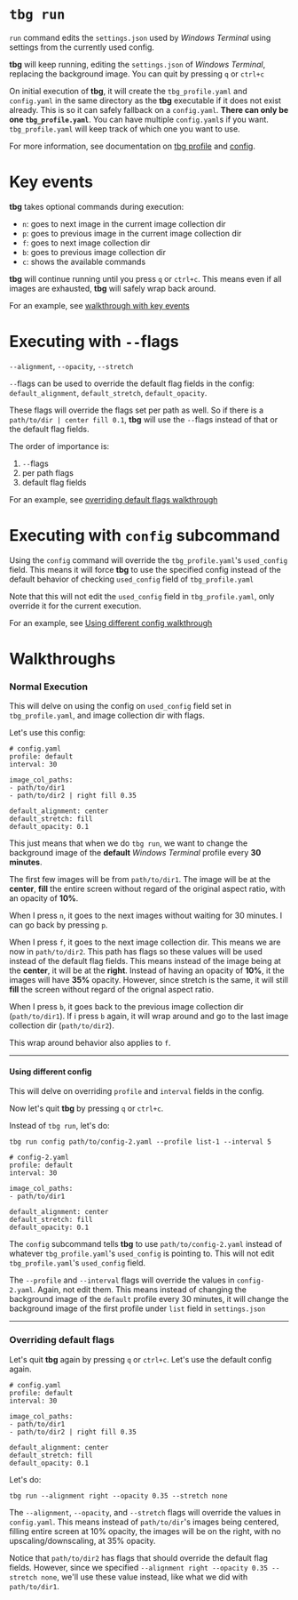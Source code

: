 # `tbg run`

`run` command edits the `settings.json` used by *Windows Terminal* using settings from the currently used config.

**tbg** will keep running, editing the `settings.json` of *Windows Terminal*, replacing the background image. You can quit by pressing `q` or `ctrl+c`

On initial execution of **tbg**, it will create the `tbg_profile.yaml` and `config.yaml` in the same directory as the **tbg** executable if it does not exist already. This is so it can safely fallback on a `config.yaml`. **There can only be one `tbg_profile.yaml`**. You can have multiple `config.yaml`s if you want. `tbg_profile.yaml` will keep track of which one you want to use.

For more information, see documentation on [tbg profile](#link) and [config](#link).

# Key events
**tbg** takes optional commands during execution:
- `n`: goes to next image in the current image collection dir
- `p`: goes to previous image in the current image collection dir
- `f`: goes to next image collection dir
- `b`: goes to previous image collection dir
- `c`: shows the available commands

**tbg** will continue running until you press `q` or `ctrl+c`. This means even if all images are exhausted, **tbg** will safely wrap back around.

For an example, see [walkthrough with key events](#normal-execution)

# Executing with `--`flags
`--alignment`, `--opacity`, `--stretch`

`--`flags can be used to override the default flag fields in the config: `default_alignment`, `default_stretch`, `default_opacity`.

These flags will override the flags set per path as well. So if there is a `path/to/dir | center fill 0.1`, **tbg** will use the `--`flags instead of that or the default flag fields.

The order of importance is:
1. `--`flags
2. per path flags
3. default flag fields 

For an example, see [overriding default flags walkthrough](#overriding-default-flags)

# Executing with `config` subcommand
Using the `config` command will override the `tbg_profile.yaml`'s `used_config` field. This means it will force **tbg** to use the specified config instead of the default behavior of checking `used_config` field of `tbg_profile.yaml`

Note that this will not edit the `used_config` field in `tbg_profile.yaml`, only override it for the current execution.

For an example, see [Using different config walkthrough](#using-different-config)


# Walkthroughs
### Normal Execution
This will delve on using the config on `used_config` field set in `tbg_profile.yaml`, and image collection dir with flags.

Let's use this config:
```
# config.yaml
profile: default
interval: 30

image_col_paths:
- path/to/dir1
- path/to/dir2 | right fill 0.35

default_alignment: center
default_stretch: fill
default_opacity: 0.1
```
This just means that when we do `tbg run`, we want to change the background image of the **default** *Windows Terminal* profile every **30 minutes**.

The first few images will be from `path/to/dir1`. The image will be at the **center**, **fill** the entire screen without regard of the original aspect ratio, with an opacity of **10%**. 

When I press `n`, it goes to the next images without waiting for 30 minutes. I can go back by pressing `p`.

When I press `f`, it goes to the next image collection dir. This means we are now in `path/to/dir2`. This path has flags so these values will be used instead of the default flag fields. This means instead of the image being at the **center**, it will be at the **right**. Instead of having an opacity of **10%**, it the images will have **35%** opacity. However, since stretch is the same, it will still **fill** the screen without regard of the orignal aspect ratio.

When I press `b`, it goes back to the previous image collection dir (`path/to/dir1`). If i press `b` again, it will wrap around and go to the last image collection dir (`path/to/dir2`).

This wrap around behavior also applies to `f`.

---
#### Using different config
This will delve on overriding `profile` and `interval` fields in the config.

Now let's quit **tbg** by pressing `q` or `ctrl+c`.

Instead of `tbg run`, let's do:
```
tbg run config path/to/config-2.yaml --profile list-1 --interval 5
```
```
# config-2.yaml
profile: default
interval: 30

image_col_paths:
- path/to/dir1

default_alignment: center
default_stretch: fill
default_opacity: 0.1
```

The `config` subcommand tells **tbg** to use `path/to/config-2.yaml` instead of whatever `tbg_profile.yaml`'s `used_config` is pointing to. This will not edit `tbg_profile.yaml`'s `used_config` field. 

The `--profile` and `--interval` flags will override the values in `config-2.yaml`. Again, not edit them. This means instead of changing the background image of the `default` profile every 30 minutes, it will change the background image of the first profile under `list` field in `settings.json`

---
### Overriding default flags
Let's quit **tbg** again by pressing `q` or `ctrl+c`. Let's use the default config again.
```
# config.yaml
profile: default
interval: 30

image_col_paths:
- path/to/dir1
- path/to/dir2 | right fill 0.35

default_alignment: center
default_stretch: fill
default_opacity: 0.1
```
Let's do:
```
tbg run --alignment right --opacity 0.35 --stretch none
```

The `--alignment`, `--opacity`, and `--stretch` flags will override the values in `config.yaml`. This means instead of `path/to/dir`'s images being centered, filling entire screen at 10% opacity, the images will be on the right, with no upscaling/downscaling, at 35% opacity.

Notice that `path/to/dir2` has flags that should override the default flag fields. However, since we specified `--alignment right --opacity 0.35 --stretch none`, we'll use these value instead, like what we did with `path/to/dir1`.
